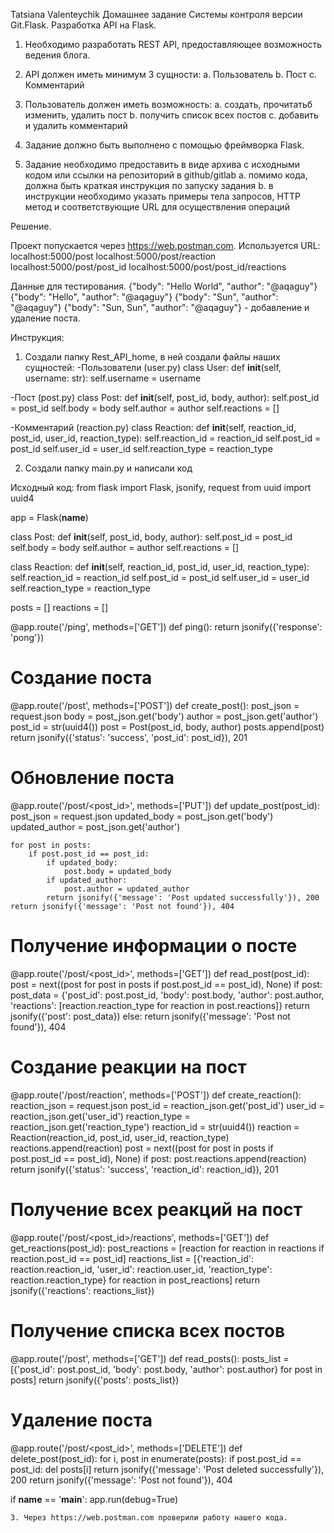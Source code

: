 Tatsiana Valenteychik
Домашнее задание
Системы контроля версии Git.Flask.
Разработка API на Flask.

1. Необходимо разработать REST API, предоставляющее возможность ведения блога.
2. API должен иметь минимум 3 сущности:
a.	Пользователь
b.	Пост
с.  Комментарий
3. Пользователь должен иметь возможность:
a.	создать, прочитатьб изменить, удалить пост
b. получить список всех постов
c. добавить и удалить комментарий

4. Задание должно быть выполнено с помощью фреймворка Flask.
5. Задание необходимо предоставить в виде архива с исходными кодом или ссылки на репозиторий в github/gitlab
a.	помимо кода, должна быть краткая инструкция по запуску задания
b.	в инструкции необходимо указать примеры тела запросов, HTTP метод и соответствующие URL для осуществления операций

Решение.

Проект попускается через https://web.postman.com.
Используется URL: 
localhost:5000/post
localhost:5000/post/reaction
localhost:5000/post/post_id
localhost:5000/post/post_id/reactions

Данные для тестирования.
{"body": "Hello World", "author": "@aqaguy"}
{"body": "Hello", "author": "@aqaguy"}
{"body": "Sun", "author": "@aqaguy"}
{"body": "Sun, Sun", "author": "@aqaguy"} - добавление и удаление поста.
 
Инструкция:
1. Создали папку Rest_API_home, в ней создали файлы наших сущностей:
  -Пользователи (user.py)
class User:
    def __init__(self, username: str):
        self.username = username


  -Пост (post.py)
  class Post:
    def __init__(self, post_id, body, author):
        self.post_id = post_id
        self.body = body
        self.author = author
        self.reactions = []

  -Комментарий (reaction.py)
  class Reaction:
    def __init__(self, reaction_id, post_id, user_id, reaction_type):
        self.reaction_id = reaction_id
        self.post_id = post_id
        self.user_id = user_id
        self.reaction_type = reaction_type

2. Создали папку main.py и написали код

Исходный код:
from flask import Flask, jsonify, request
from uuid import uuid4

app = Flask(__name__)

class Post:
    def __init__(self, post_id, body, author):
        self.post_id = post_id
        self.body = body
        self.author = author
        self.reactions = []

class Reaction:
    def __init__(self, reaction_id, post_id, user_id, reaction_type):
        self.reaction_id = reaction_id
        self.post_id = post_id
        self.user_id = user_id
        self.reaction_type = reaction_type

posts = [] 
reactions = []

@app.route('/ping', methods=['GET'])
def ping():
    return jsonify({'response': 'pong'})

# Создание поста
@app.route('/post', methods=['POST'])
def create_post():
    post_json = request.json
    body = post_json.get('body')
    author = post_json.get('author')
    post_id = str(uuid4())
    post = Post(post_id, body, author)
    posts.append(post)
    return jsonify({'status': 'success', 'post_id': post_id}), 201

# Обновление поста
@app.route('/post/<post_id>', methods=['PUT'])
def update_post(post_id):
    post_json = request.json
    updated_body = post_json.get('body')
    updated_author = post_json.get('author')

    for post in posts:
        if post.post_id == post_id:
            if updated_body:
                post.body = updated_body
            if updated_author:
                post.author = updated_author
            return jsonify({'message': 'Post updated successfully'}), 200
    return jsonify({'message': 'Post not found'}), 404

# Получение информации о посте
@app.route('/post/<post_id>', methods=['GET'])
def read_post(post_id):
    post = next((post for post in posts if post.post_id == post_id), None)
    if post:
        post_data = {'post_id': post.post_id, 'body': post.body, 'author': post.author, 'reactions': [reaction.reaction_type for reaction in post.reactions]}
        return jsonify({'post': post_data})
    else:
        return jsonify({'message': 'Post not found'}), 404

# Создание реакции на пост
@app.route('/post/reaction', methods=['POST'])
def create_reaction():
    reaction_json = request.json
    post_id = reaction_json.get('post_id')
    user_id = reaction_json.get('user_id')
    reaction_type = reaction_json.get('reaction_type')
    reaction_id = str(uuid4())
    reaction = Reaction(reaction_id, post_id, user_id, reaction_type)
    reactions.append(reaction)
    post = next((post for post in posts if post.post_id == post_id), None)
    if post:
        post.reactions.append(reaction)
    return jsonify({'status': 'success', 'reaction_id': reaction_id}), 201

# Получение всех реакций на пост
@app.route('/post/<post_id>/reactions', methods=['GET'])
def get_reactions(post_id):
    post_reactions = [reaction for reaction in reactions if reaction.post_id == post_id]
    reactions_list = [{'reaction_id': reaction.reaction_id, 'user_id': reaction.user_id, 'reaction_type': reaction.reaction_type} for reaction in post_reactions]
    return jsonify({'reactions': reactions_list})

# Получение списка всех постов
@app.route('/post', methods=['GET'])
def read_posts():
    posts_list = [{'post_id': post.post_id, 'body': post.body, 'author': post.author} for post in posts]
    return jsonify({'posts': posts_list})

# Удаление поста
@app.route('/post/<post_id>', methods=['DELETE'])
def delete_post(post_id):
    for i, post in enumerate(posts):
        if post.post_id == post_id:
            del posts[i]
            return jsonify({'message': 'Post deleted successfully'}), 200
    return jsonify({'message': 'Post not found'}), 404

if __name__ == '__main__':
    app.run(debug=True)

    3. Через https://web.postman.com проверили работу нашего кода.

